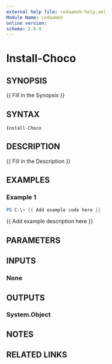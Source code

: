 ```yaml
---
external help file: codaamok-help.xml
Module Name: codaamok
online version:
schema: 2.0.0
---
```


# Install-Choco

## SYNOPSIS
{{ Fill in the Synopsis }}

## SYNTAX

```
Install-Choco
```

## DESCRIPTION
{{ Fill in the Description }}

## EXAMPLES

### Example 1
```powershell
PS C:\> {{ Add example code here }}
```

{{ Add example description here }}

## PARAMETERS

## INPUTS

### None
## OUTPUTS

### System.Object
## NOTES

## RELATED LINKS
